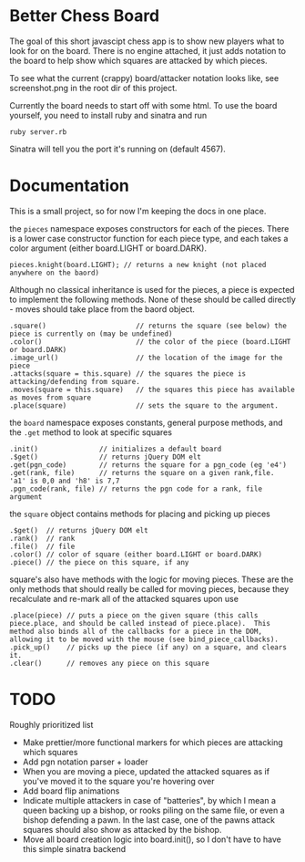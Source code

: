 # Better Chess Board

The goal of this short javascipt chess app is to show new players what to look for on the board.  There is no engine attached, it just adds notation to the board to help show which squares are attacked by which pieces.

To see what the current (crappy) board/attacker notation looks like, see screenshot.png in the root dir of this project.

Currently the board needs to start off with some html.  To use the board yourself, you need to install ruby and sinatra and run

    ruby server.rb

Sinatra will tell you the port it's running on (default 4567).

# Documentation

This is a small project, so for now I'm keeping the docs in one place.

the `pieces` namespace exposes constructors for each of the pieces.  There is a lower case constructor function for each piece type, and each takes a color argument (either board.LIGHT or board.DARK).

    pieces.knight(board.LIGHT); // returns a new knight (not placed anywhere on the baord)

Although no classical inheritance is used for the pieces, a piece is expected to implement the following methods.  None of these should be called directly - moves should take place from the baord object.

    .square()                      // returns the square (see below) the piece is currently on (may be undefined)
    .color()                       // the color of the piece (board.LIGHT or board.DARK)
    .image_url()                   // the location of the image for the piece
    .attacks(square = this.square) // the squares the piece is attacking/defending from square.  
    .moves(square = this.square)   // the squares this piece has available as moves from square
    .place(square)                 // sets the square to the argument.

the `board` namespace exposes constants, general purpose methods, and the `.get` method to look at specific squares

    .init()               // initializes a default board
    .$get()               // returns jQuery DOM elt
    .get(pgn_code)        // returns the square for a pgn_code (eg 'e4')
    .get(rank, file)      // returns the square on a given rank,file.  'a1' is 0,0 and 'h8' is 7,7
    .pgn_code(rank, file) // returns the pgn code for a rank, file argument

the `square` object contains methods for placing and picking up pieces

    .$get()  // returns jQuery DOM elt
    .rank()  // rank
    .file()  // file
    .color() // color of square (either board.LIGHT or board.DARK)
    .piece() // the piece on this square, if any

square's also have methods with the logic for moving pieces.  These are the only methods that should really be called for moving pieces, because they recalculate and re-mark all of the attacked squares upon use

    .place(piece) // puts a piece on the given square (this calls piece.place, and should be called instead of piece.place).  This method also binds all of the callbacks for a piece in the DOM, allowing it to be moved with the mouse (see bind_piece_callbacks).
    .pick_up()    // picks up the piece (if any) on a square, and clears it.
    .clear()      // removes any piece on this square

# TODO

Roughly prioritized list

* Make prettier/more functional markers for which pieces are attacking which squares
* Add pgn notation parser + loader
* When you are moving a piece, updated the attacked squares as if you've moved it to the square you're hovering over
* Add board flip animations
* Indicate multiple attackers in case of "batteries", by which I mean a queen backing up a bishop, or rooks piling on the same file, or even a bishop defending a pawn.  In the last case, one of the pawns attack squares should also show as attacked by the bishop.
* Move all board creation logic into board.init(), so I don't have to have this simple sinatra backend
